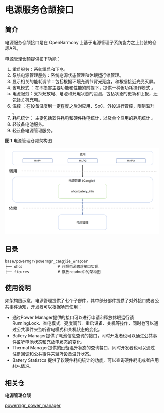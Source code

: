 # 电源服务仓颉接口

## 简介
电源服务仓颉接口是在 OpenHarmony 上基于电源管理子系统能力之上封装的仓颉API。

电源管理仓颉提供如下功能：

1.  重启服务：系统重启和下电。
2.  系统电源管理服务：系统电源状态管理和休眠运行锁管理。
3.  显示相关的能耗调节：包括根据环境光调节背光亮度，和根据接近光亮灭屏。
4.  省电模式 ：在不损害主要功能和性能的前提下，提供一种低功耗操作模式 。
5.  电池服务：支持充放电、电池和充电状态的监测，包括状态的更新和上报，还包括关机充电。
6.  温控 ：在设备温度到一定程度之后对应用、SoC、外设进行管控，限制温升 。
7.  耗电统计： 主要包括软件耗电和硬件耗电统计，以及单个应用的耗电统计 。
8.  轻设备电池服务。
9.  轻设备电源管理服务。

**图 1**  电源管理仓颉架构图


![](figures/powermgr_cangjie_wrapper_architecture.png)

## 目录

```
base/powermgr/powermgr_cangjie_wrapper
├── ohos                # 仓颉电源管理接口实现
├── figures             # 存放readme中的架构图
```

## 使用说明

如架构图示意，电源管理提供了七个子部件，其中部分部件提供了对外接口或者公共事件通知，开发者可以根据场景使用：

- 通过Power Manager提供的接口可以进行申请和释放休眠运行锁RunningLock、省电模式、亮度调节、重启设备、关机等操作，同时也可以通过公共事件来监听省电模式和关机状态的变化。
- Battery Manager提供了电池信息查询的接口，同时开发者也可以通过公共事件监听电池状态和充放电状态的变化。
- Thermal Manager提供的设备温升状态的查询接口，同时开发者也可以通过注册回调和公共事件来监听设备温升状态。
- Battery Statistics 提供了软硬件耗电统计的功能，可以查询硬件耗电或者应用耗电情况。

## 相关仓

**电源管理仓颉**

[powermgr_power_manager](https://gitee.com/openharmony/powermgr_power_manager/blob/master/README_zh.md)
